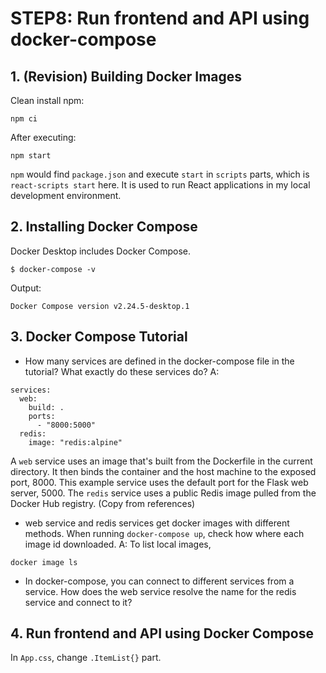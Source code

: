 # STEP8: Run frontend and API using docker-compose

## 1. (Revision) Building Docker Images

Clean install npm:
```shell
npm ci
```

After executing:
```shell
npm start
```
`npm` would find `package.json` and execute `start` in `scripts` parts, which is `react-scripts start` here. It is used to run React applications in my local development environment.

## 2. Installing Docker Compose

Docker Desktop includes Docker Compose.
```shell
$ docker-compose -v
```
Output:
```shell
Docker Compose version v2.24.5-desktop.1
```


## 3. Docker Compose Tutorial

* How many services are defined in the docker-compose file in the tutorial? What exactly do these services do?
A:
```shell
services:
  web:
    build: .
    ports:
      - "8000:5000"
  redis:
    image: "redis:alpine"
```
A `web` service uses an image that's built from the Dockerfile in the current directory. It then binds the container and the host machine to the exposed port, 8000. This example service uses the default port for the Flask web server, 5000.
The `redis` service uses a public Redis image pulled from the Docker Hub registry.
(Copy from references)

* web service and redis services get docker images with different methods. When running `docker-compose up`, check how where each image id downloaded.
A:
To list local images,
```shell
docker image ls
```

* In docker-compose, you can connect to different services from a service. How does the web service resolve the name for the redis service and connect to it?

## 4. Run frontend and API using Docker Compose

In `App.css`, change `.ItemList{}` part.